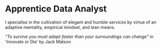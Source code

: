 # Apprentice Data Analyst

I specialise in the cultivation of elegant and humble services by virtue of an adaptive mentality, empirical mindset, and lean means.

_"To survive you must adapt faster than your surroundings can change"_ in 'Innovate or Die' by Jack Matson
